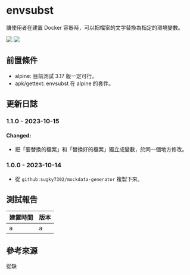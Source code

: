 # envsubst
讓使用者在建置 Docker 容器時，可以把檔案的文字替換為指定的環境變數。

<img src="https://img.shields.io/static/v1?label=build&message=pass&color=brightgreen"/>
<img src="https://img.shields.io/static/v1?label=updated&message=2023/10/15&color=blue"/>

## 前置條件
- alpine: 目前測試 3.17 版一定可行。
- apk/gettext: envsubst 在 alpine 的套件。

## 更新日誌
### 1.1.0 - 2023-10-15
#### Changed:
- 把「要替換的檔案」和「替換好的檔案」獨立成變數，於同一個地方修改。

### 1.0.0 - 2023-10-14
- 從 `github:sugky7302/mockdata-generator` 複製下來。

## 測試報告
| 建置時間 | 版本 |
|-|-|
|a|a|

## 參考來源
從缺